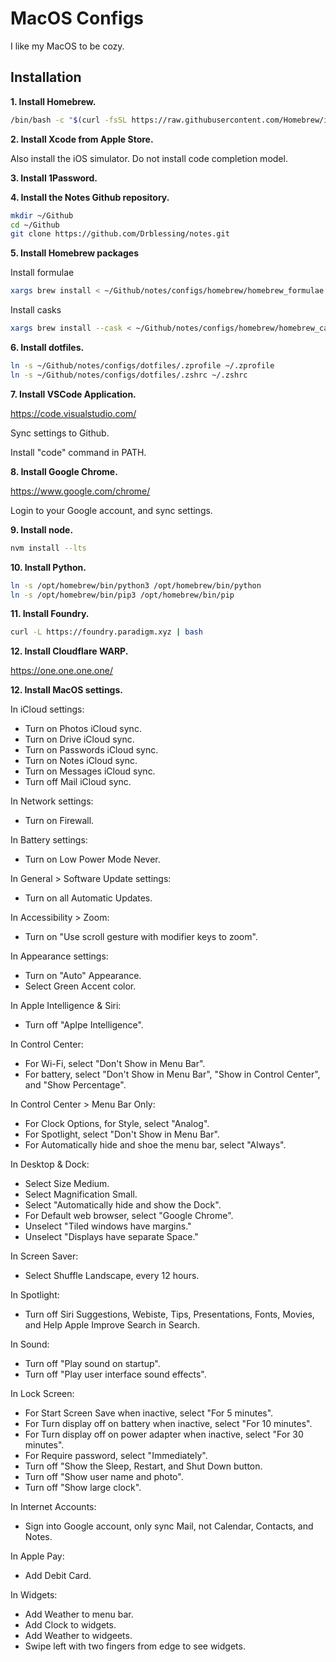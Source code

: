 # MacOS Configs

I like my MacOS to be cozy.

## Installation

**1. Install Homebrew.**

```zsh
/bin/bash -c "$(curl -fsSL https://raw.githubusercontent.com/Homebrew/install/HEAD/install.sh)"
```

**2. Install Xcode from Apple Store.**

Also install the iOS simulator. Do not install code completion model.

**3. Install 1Password.**

**4. Install the Notes Github repository.**

```zsh
mkdir ~/Github
cd ~/Github
git clone https://github.com/Drblessing/notes.git
```

**5. Install Homebrew packages**

Install formulae

```zsh
xargs brew install < ~/Github/notes/configs/homebrew/homebrew_formulae.txt
```

Install casks

```zsh
xargs brew install --cask < ~/Github/notes/configs/homebrew/homebrew_casks.txt
```

**6. Install dotfiles.**

```zsh
ln -s ~/Github/notes/configs/dotfiles/.zprofile ~/.zprofile
ln -s ~/Github/notes/configs/dotfiles/.zshrc ~/.zshrc
```

**7. Install VSCode Application.**

https://code.visualstudio.com/

Sync settings to Github.

Install "code" command in PATH.

**8. Install Google Chrome.**

https://www.google.com/chrome/

Login to your Google account, and sync settings.

**9. Install node.**

```zsh
nvm install --lts
```

**10. Install Python.**

```zsh
ln -s /opt/homebrew/bin/python3 /opt/homebrew/bin/python
ln -s /opt/homebrew/bin/pip3 /opt/homebrew/bin/pip
```

**11. Install Foundry.**

```zsh
curl -L https://foundry.paradigm.xyz | bash
```

**12. Install Cloudflare WARP.**

https://one.one.one.one/

**12. Install MacOS settings.**

In iCloud settings:

- Turn on Photos iCloud sync.
- Turn on Drive iCloud sync.
- Turn on Passwords iCloud sync.
- Turn on Notes iCloud sync.
- Turn on Messages iCloud sync.
- Turn off Mail iCloud sync.

In Network settings:

- Turn on Firewall.

In Battery settings:

- Turn on Low Power Mode Never.

In General > Software Update settings:

- Turn on all Automatic Updates.

In Accessibility > Zoom:

- Turn on "Use scroll gesture with modifier keys to zoom".

In Appearance settings:

- Turn on "Auto" Appearance.
- Select Green Accent color.

In Apple Intelligence & Siri:

- Turn off "Aplpe Intelligence".

In Control Center:

- For Wi-Fi, select "Don't Show in Menu Bar".
- For battery, select "Don't Show in Menu Bar", "Show in Control Center", and "Show Percentage".

In Control Center > Menu Bar Only:

- For Clock Options, for Style, select "Analog".
- For Spotlight, select "Don't Show in Menu Bar".
- For Automatically hide and shoe the menu bar, select "Always".

In Desktop & Dock:

- Select Size Medium.
- Select Magnification Small.
- Select "Automatically hide and show the Dock".
- For Default web browser, select "Google Chrome".
- Unselect "Tiled windows have margins."
- Unselect "Displays have separate Space."

In Screen Saver:

- Select Shuffle Landscape, every 12 hours.

In Spotlight:

- Turn off Siri Suggestions, Webiste, Tips, Presentations, Fonts, Movies, and Help Apple Improve Search in Search.

In Sound:

- Turn off "Play sound on startup".
- Turn off "Play user interface sound effects".

In Lock Screen:

- For Start Screen Save when inactive, select "For 5 minutes".
- For Turn display off on battery when inactive, select "For 10 minutes".
- For Turn display off on power adapter when inactive, select "For 30 minutes".
- For Require password, select "Immediately".
- Turn off "Show the Sleep, Restart, and Shut Down button.
- Turn off "Show user name and photo".
- Turn off "Show large clock".

In Internet Accounts:

- Sign into Google account, only sync Mail, not Calendar, Contacts, and Notes.

In Apple Pay:

- Add Debit Card.

In Widgets:

- Add Weather to menu bar.
- Add Clock to widgets.
- Add Weather to widgeets.
- Swipe left with two fingers from edge to see widgets.

